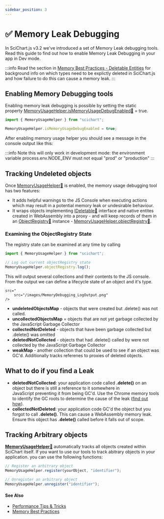 ```yaml
---
sidebar_position: 3
---
```


# ✅ Memory Leak Debugging

In SciChart.js v3.2 we've introduced a set of Memory Leak debugging tools. Read this guide to find out how to enable Memory Leak Debugging in your app in Dev mode. 

:::info
Read the section in [Memory Best Practices - Deletable Entities](/docs/2d-charts/performance-tips/memory-best-practices/index.md#deletable-entities-in-scichartjs) for background info on which types need to be explictly deleted in SciChart.js and how failure to do this can cause a memory leak.
:::

Enabling Memory Debugging tools
-------------------------------

Enabling memory leak debugging is possible by setting the static property [MemoryUsageHelper.isMemoryUsageDebugEnabled:blue_book:](https://www.scichart.com/documentation/js/current/typedoc/classes/memoryusagehelper.html#ismemoryusagedebugenabled) = true.

```ts
import { MemoryUsageHelper } from "scichart";

MemoryUsageHelper.isMemoryUsageDebugEnabled = true;
```

After enabling memory usage helper you should see a message in the console output like this:

<CenteredImageWrapper
    src="/images/MemoryDebugging_Warning.png"
/>

:::info
Note this will only work in development mode: the environment variable process.env.NODE\_ENV must not equal "prod" or "production"
:::

Tracking Undeleted objects
--------------------------

Once [MemoryUsageHelper:blue_book:](https://www.scichart.com/documentation/js/current/typedoc/classes/memoryusagehelper.html) is enabled, the memory usage debugging tool has two features:

*   It adds helpful warnings to the JS Console when executing actions which may result in a potential memory leak or undesirable behaviour.
*   It wraps objects implementing [IDeletable:blue_book:](https://www.scichart.com/documentation/js/current/typedoc/interfaces/ideletable.html) interface and native entites created in WebAssembly into a proxy - and will keep records of them in an [ObjectRegistry:blue_book:](https://www.scichart.com/documentation/js/current/typedoc/classes/objectregistry.html) instance - [MemoryUsageHelper.objectRegistry:blue_book:](https://www.scichart.com/documentation/js/current/typedoc/classes/memoryusagehelper.html#objectregistry).

### Examining the ObjectRegistry State

The registry state can be examined at any time by calling

```ts
import { MemoryUsageHelper } from "scichart";

// Log out current objectRegistry state
MemoryUsageHelper.objectRegistry.log();
```

This will output several collections and their contents to the JS console. From the output we can define a lifecycle state of an object and it's type.

    src="
        src="/images/MemoryDebugging_LogOutput.png"
    />

*   **undeletedObjectsMap** - objects that were created but .delete() was not called.
*   **uncollectedObjectsMap** = objects that are not yet garbage collected by the JavaScript Garbage Collector
*   **collectedNotDeleted** - objects that have been garbage collected but .delete() was omitted
*   **deletedNotCollected** - objects that had .delete() called by were not collected by the JavaScript Garbage Collector
*   **weakMap** - another collection that could be used to see if an object was GC'd. Additionally tracks referenes to proxies of deleted objects.

What to do if you find a Leak
-----------------------------

*   **deletedNotCollected**: your application code called **.delete()** on an object but there is still a reference to it somewhere in JavaScript preventing it from being GC'd. Use the Chrome memory tools to identify the GC roots to determine the cause of the leak ([find out how](https://developer.chrome.com/docs/devtools/memory-problems/)).
*   **collectedNotDeleted**: your application code GC'd the object but you forgot to call **.delete()**. This can cause a WebAssembly memory leak. Ensure this object has **.delete()** called before it falls out of scope.

Tracking Arbitrary objects
--------------------------

**[MemoryUsageHelper:blue_book:](https://www.scichart.com/documentation/js/current/typedoc/classes/memoryusagehelper.html)** automatically tracks all objects created within SciChart itself. If you want to use our tools to track abitrary objects in your application. you can use the following functions:

```ts
// Register an arbitrary object
MemoryUsageHelper.register(yourObject, "identifier");

// Unregister an arbitrary object
MemoryUsageHelper.unregister("identifier");
```

#### See Also

- [Performance Tips & Tricks](/docs/2d-charts/performance-tips/performance-tips-and-tricks/index.md)
- [Memory Best Practices](/docs/2d-charts/performance-tips/memory-best-practices/index.md)
